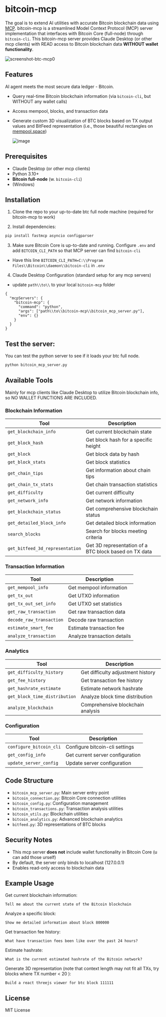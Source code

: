 # bitcoin-mcp

The goal is to extend AI utilities with accurate Bitcoin blockchain data using [MCP](https://modelcontextprotocol.io/). bitcoin-mcp is a streamlined Model Context Protocol (MCP) server implementation that interfaces with Bitcoin Core (full-node) through `bitcoin-cli`. This bitcoin-mcp server provides Claude Desktop (or other mcp clients) with READ access to Bitcoin blockchain data **WITHOUT wallet functionality**.

![screenshot-btc-mcp0](https://github.com/user-attachments/assets/a748869c-3d3f-4271-b871-1c3e8b1c56e6)


## Features
AI agent meets the most secure data ledger - Bitcoin.

- Query real-time Bitcoin blockchain information (via `bitcoin-cli`, but WITHOUT any wallet calls)
- Access mempool, blocks, and transaction data
- Generate custom 3D visualization of BTC blocks based on TX output values and BitFeed representation (i.e., those beautiful rectangles on [mempool.space](https://mempool.space/))

  ![image](https://github.com/user-attachments/assets/789afe06-6130-4566-81bf-e7e544f8c1c7)


## Prerequisites
- Claude Desktop (or other mcp clients)
- Python 3.10+
- **Bitcoin full-node** (w. `bitcoin-cli`)
- (Windows)

## Installation
1. Clone the repo to your up-to-date btc full node machine (required for bitcoin-mcp to work)
   
2. Install dependencies:
```bash
pip install fastmcp asyncio configparser
```

3. Make sure Bitcoin Core is up-to-date and running. Configure `.env` and add `BITCOIN_CLI_PATH` so that MCP server can find `bitcoin-cli`
- Have this line `BITCOIN_CLI_PATH=C:\\Program Files\\Bitcoin\\daemon\\bitcoin-cli` in `.env` 

4. Claude Desktop Configuration (standard setup for any mcp servers)
- update `path\\to\\` to your local `bitcoin-mcp` folder
```
{
  "mcpServers": {
    "bitcoin-mcp": {
      "command": "python",
      "args": ["path\\to\\bitcoin-mcp\\bitcoin_mcp_server.py"],
      "env": {}
    }
  }
}
```

## Test the server:
You can test the python server to see if it loads your btc full node.
```bash
python bitcoin_mcp_server.py
```

## Available Tools
Mainly for mcp clients like Claude Desktop to utilize Bitcoin blockchain info, so NO WALLET FUNCTIONS ARE INCLUDED.

### Blockchain Information

| Tool | Description |
|------|-------------|
| `get_blockchain_info` | Get current blockchain state |
| `get_block_hash` | Get block hash for a specific height |
| `get_block` | Get block data by hash |
| `get_block_stats` | Get block statistics |
| `get_chain_tips` | Get information about chain tips |
| `get_chain_tx_stats` | Get chain transaction statistics |
| `get_difficulty` | Get current difficulty |
| `get_network_info` | Get network information |
| `get_blockchain_status` | Get comprehensive blockchain status |
| `get_detailed_block_info` | Get detailed block information |
| `search_blocks` | Search for blocks meeting criteria |
| `get_bitfeed_3d_representation` | Get 3D representation of a BTC block based on TX data |

### Transaction Information

| Tool | Description |
|------|-------------|
| `get_mempool_info` | Get mempool information |
| `get_tx_out` | Get UTXO information |
| `get_tx_out_set_info` | Get UTXO set statistics |
| `get_raw_transaction` | Get raw transaction data |
| `decode_raw_transaction` | Decode raw transaction |
| `estimate_smart_fee` | Estimate transaction fee |
| `analyze_transaction` | Analyze transaction details |

### Analytics

| Tool | Description |
|------|-------------|
| `get_difficulty_history` | Get difficulty adjustment history |
| `get_fee_history` | Get transaction fee history |
| `get_hashrate_estimate` | Estimate network hashrate |
| `get_block_time_distribution` | Analyze block time distribution |
| `analyze_blockchain` | Comprehensive blockchain analysis |

### Configuration

| Tool | Description |
|------|-------------|
| `configure_bitcoin_cli` | Configure bitcoin-cli settings |
| `get_config_info` | Get current server configuration |
| `update_server_config` | Update server configuration |

## Code Structure

- `bitcoin_mcp_server.py`: Main server entry point
- `bitcoin_connection.py`: Bitcoin Core connection utilities
- `bitcoin_config.py`: Configuration management
- `bitcoin_transactions.py`: Transaction analysis utilities
- `bitcoin_utils.py`: Blockchain utilities
- `bitcoin_analytics.py`: Advanced blockchain analytics
- `bitfeed.py`: 3D representations of BTC blocks

## Security Notes

- This mcp server **does not** include wallet functionality in Bitcoin Core (u can add those urself)
- By default, the server only binds to localhost (127.0.0.1)
- Enables read-only access to blockchain data

## Example Usage

Get current blockchain information:

```
Tell me about the current state of the Bitcoin blockchain
```

Analyze a specific block:

```
Show me detailed information about block 800000
```

Get transaction fee history:

```
What have transaction fees been like over the past 24 hours?
```

Estimate hashrate:

```
What is the current estimated hashrate of the Bitcoin network?
```

Generate 3D representation (note that context length may not fit all TXs, try blocks where TX number < 20 ):

```
Build a react threejs viewer for btc block 111111
```


## License

MIT License
